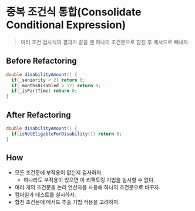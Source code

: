 # 중복 조건식 통합(Consolidate Conditional Expression)

> 여러 조건 검사식의 결과가 같을 땐 하나의 조건문으로 합친 후 메서드로 빼내자.

## Before Refactoring

```java
double disabilityAmount() {
  if(_seniority < 2) return 0;
  if(_monthsDisabled > 12) return 0;
  if(_isPartTime) return 0;
}
```

## After Refactoring

```java
double disabilityAmount() {
  if(isNotEligableForDisability()) return 0;
}
```

## How

- 모든 조건문에 부작용이 없는지 검사하자. 
  - 하나라도 부작용이 있으면 이 리팩토링 기법을 실시할 수 없다.
- 여러 개의 조건문을 논리 연산자를 사용해 하나의 조건문으로 바꾸자.
- 컴파일과 테스트를 실시하자.
- 합친 조건문에 메서드 추출 기법 적용을 고려하자.
